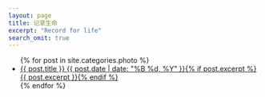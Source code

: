 ```yaml
---
layout: page
title: 记录生命
excerpt: "Record for life"
search_omit: true
---
```


<ul class="post-list">
{% for post in site.categories.photo %} 
  <li><article><a href="{{ site.url }}{{ post.url }}">{{ post.title }} <span class="entry-date"><time datetime="{{ post.date | date_to_xmlschema }}">{{ post.date | date: "%B %d, %Y" }}</time></span>{% if post.excerpt %} <span class="excerpt">{{ post.excerpt }}</span>{% endif %}</a></article></li>
{% endfor %}
</ul>
